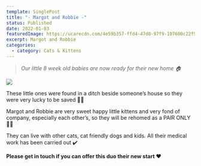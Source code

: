 ```yaml
---
template: SinglePost
title: "- Margot and Robbie -"
status: Published
date: 2022-01-03
featuredImage: https://ucarecdn.com/4e59b357-ffd4-47d0-97f9-107600c22f55/-/crop/526x439/0,98/-/preview/
excerpt: Margot and Robbie
categories:
  - category: Cats & Kittens
---
```

> *Our little 8 week old babies are now ready for their new home 🏠*

![](https://ucarecdn.com/2edf04b6-1eda-49e4-9ce6-ad3f06072f36/)

These little ones were found in a ditch beside someone’s house so they were very lucky to be saved 🙏🏼


Margot and Robbie are very sweet happy little kittens and very fond of company, especially each other’s, so they will be rehomed as a PAIR ONLY ✌🏼


They can live with other cats, cat friendly dogs and kids. All their medical work has been carried out ✔️ 


**Please get in touch if you can offer this duo their new start ❤️**